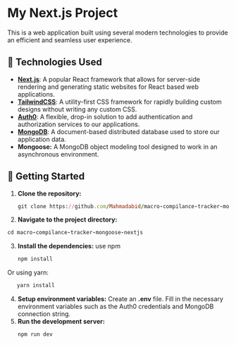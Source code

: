 # My Next.js Project

This is a web application built using several modern technologies to provide an efficient and seamless user experience.

## 🚀 Technologies Used

- **[Next.js](https://nextjs.org/)**: A popular React framework that allows for server-side rendering and generating static websites for React based web applications.
- **[TailwindCSS](https://tailwindcss.com/)**: A utility-first CSS framework for rapidly building custom designs without writing any custom CSS.
- **[Auth0](https://auth0.com/)**: A flexible, drop-in solution to add authentication and authorization services to our applications.
- **[MongoDB](https://www.mongodb.com/)**: A document-based distributed database used to store our application data.
- **Mongoose:** A MongoDB object modeling tool designed to work in an asynchronous environment.

## 🎉 Getting Started

1. **Clone the repository:**
   ```ruby
   git clone https://github.com/Mahmadabid/macro-compilance-tracker-mongoose-nextjs
   ```
2. **Navigate to the project directory:**
  ```ruby
cd macro-compilance-tracker-mongoose-nextjs
```
3. **Install the dependencies:**
   use npm
   ```ruby
   npm install
   ```

Or using yarn:
```ruby
   yarn install
```

4. **Setup environment variables:**
Create an **.env** file. Fill in the necessary environment variables such as the Auth0 credentials and MongoDB connection string.
5. **Run the development server:**
   ```ruby
   npm run dev
```
